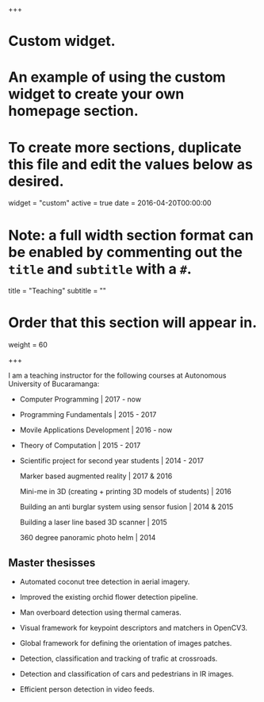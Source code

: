 +++
# Custom widget.
# An example of using the custom widget to create your own homepage section.
# To create more sections, duplicate this file and edit the values below as desired.
widget = "custom"
active = true
date = 2016-04-20T00:00:00

# Note: a full width section format can be enabled by commenting out the `title` and `subtitle` with a `#`.
title = "Teaching"
subtitle = ""

# Order that this section will appear in.
weight = 60

+++

I am a teaching instructor for the following courses at Autonomous University of Bucaramanga:

<ul class="ul-edu fa-ul">
  <li>
    <i class="fa-li fa fa-comments"></i>
    <div class="description">
      <p class="course">Computer Programming | 2017 - now</p>
    </div>
  </li>
  <li>
    <i class="fa-li fa fa-comments"></i>
    <div class="description">
      <p class="course">Programming Fundamentals | 2015 - 2017</p>
    </div>
  </li>
  <li>
    <i class="fa-li fa fa-comments"></i>
    <div class="description">
      <p class="course">Movile Applications Development | 2016 - now</p>
    </div>
  </li>
  <li>
    <i class="fa-li fa fa-comments"></i>
    <div class="description">
      <p class="course">Theory of Computation | 2015 - 2017</p>
    </div>
  </li>
  <li>
    <i class="fa-li fa fa-comments"></i>
    <div class="description">
      <p class="course">Scientific project for second year students | 2014 - 2017</p>
      <p class="institution">Marker based augmented reality | 2017 & 2016</p>
      <p class="institution">Mini-me in 3D (creating + printing 3D models of students) | 2016</p>
      <p class="institution">Building an anti burglar system using sensor fusion | 2014 & 2015</p>
      <p class="institution">Building a laser line based 3D scanner | 2015</p>
      <p class="institution">360 degree panoramic photo helm | 2014</p>
    </div>
  </li>
</ul>

## Master thesisses

<ul class="ul-edu fa-ul">
  <li>
    <i class="fa-li fa fa-book"></i>
    <div class="description">
      <p class="course">Automated coconut tree detection in aerial imagery.</p>
    </div>
  </li>
  <li>
    <i class="fa-li fa fa-book"></i>
    <div class="description">
      <p class="course">Improved the existing orchid flower detection pipeline.</p>
    </div>
  </li>
  <li>
    <i class="fa-li fa fa-book"></i>
    <div class="description">
      <p class="course">Man overboard detection using thermal cameras.</p>
    </div>
  </li>
  <li>
    <i class="fa-li fa fa-book"></i>
    <div class="description">
      <p class="course">Visual framework for keypoint descriptors and matchers in OpenCV3.</p>
    </div>
  </li>
  <li>
    <i class="fa-li fa fa-book"></i>
    <div class="description">
      <p class="course">Global framework for defining the orientation of images patches.</p>
    </div>
  </li>
  <li>
    <i class="fa-li fa fa-book"></i>
    <div class="description">
      <p class="course">Detection, classification and tracking of trafic at crossroads.</p>
    </div>
  </li>
  <li>
    <i class="fa-li fa fa-book"></i>
    <div class="description">
      <p class="course">Detection and classification of cars and pedestrians in IR images.</p>
    </div>
  </li>
  <li>
    <i class="fa-li fa fa-book"></i>
    <div class="description">
      <p class="course">Efficient person detection in video feeds.</p>
    </div>
  </li>
</ul>

